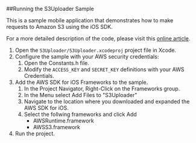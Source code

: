 ##Running the S3Uploader Sample

This is a sample mobile application that demonstrates how to make requests to Amazon S3 using the iOS SDK.

For a more detailed description of the code, please visit this [online article](http://aws.amazon.com/articles/3002109349624271).

1.  Open the `S3Uploader/S3Uploader.xcodeproj` project file in Xcode.
2.  Configure the sample with your AWS security credentials:
	1.  Open the Constants.h file.
	2.  Modify the `ACCESS_KEY` and `SECRET_KEY` definitions with your AWS Credentials.
3.  Add the AWS SDK for iOS Frameworks to the sample.
	1.  In the Project Navigator, Right-Click on the Frameworks group.
	2.  In the Menu select Add Files to "S3Uploader"
	3.  Navigate to the location where you downloaded and expanded the AWS SDK for iOS.
  	4.  Select the follwing frameworks and click Add
	    * AWSRuntime.framework
	    * AWSS3.framework
4.  Run the project.
